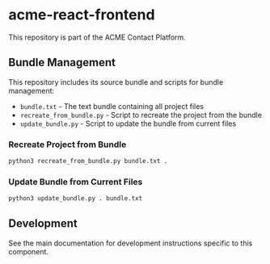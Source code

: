 # acme-react-frontend

This repository is part of the ACME Contact Platform.

## Bundle Management

This repository includes its source bundle and scripts for bundle management:

- `bundle.txt` - The text bundle containing all project files
- `recreate_from_bundle.py` - Script to recreate the project from the bundle
- `update_bundle.py` - Script to update the bundle from current files

### Recreate Project from Bundle

```bash
python3 recreate_from_bundle.py bundle.txt .
```

### Update Bundle from Current Files

```bash
python3 update_bundle.py . bundle.txt
```

## Development

See the main documentation for development instructions specific to this component.

